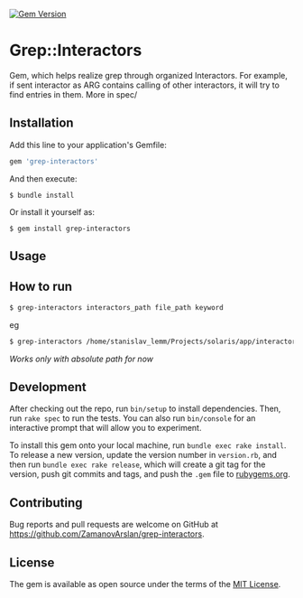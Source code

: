 [![Gem Version](https://badge.fury.io/rb/grep-interactors.svg)](https://badge.fury.io/rb/grep-interactors)

# Grep::Interactors

Gem, which helps realize grep through organized Interactors.
For example, if sent interactor as ARG contains calling of other interactors, it will try to find entries in them.
More in spec/

## Installation

Add this line to your application's Gemfile:

```ruby
gem 'grep-interactors'
```

And then execute:

    $ bundle install

Or install it yourself as:

    $ gem install grep-interactors

## Usage

## How to run
```bash
$ grep-interactors interactors_path file_path keyword
```
eg
```bash
$ grep-interactors /home/stanislav_lemm/Projects/solaris/app/interactors/ /home/stanislav_lemm/Projects/solaris/app/interactors/agreements/create.rb agreement
```
_Works only with absolute path for now_

## Development

After checking out the repo, run `bin/setup` to install dependencies. Then, run `rake spec` to run the tests. You can also run `bin/console` for an interactive prompt that will allow you to experiment.

To install this gem onto your local machine, run `bundle exec rake install`. To release a new version, update the version number in `version.rb`, and then run `bundle exec rake release`, which will create a git tag for the version, push git commits and tags, and push the `.gem` file to [rubygems.org](https://rubygems.org).

## Contributing

Bug reports and pull requests are welcome on GitHub at https://github.com/ZamanovArslan/grep-interactors.


## License

The gem is available as open source under the terms of the [MIT License](https://opensource.org/licenses/MIT).
